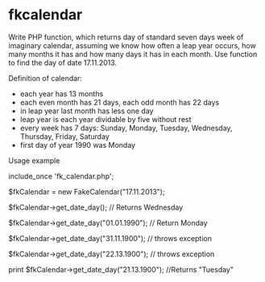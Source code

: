 # fkcalendar

Write PHP function, which returns day of standard seven days week of imaginary calendar, assuming we know how often a leap year occurs, how many months it has and how many days it has in each month. Use function to find the day of date 17.11.2013.

Definition of calendar:

- each year has 13 months
- each even month has 21 days, each odd month has 22 days
- in leap year last month has less one day
- leap year is each year dividable by five without rest
- every week has 7 days: Sunday, Monday, Tuesday, Wednesday, Thursday, Friday, Saturday
- first day of year 1990 was Monday  

Usage example

include_once 'fk_calendar.php';

$fkCalendar = new FakeCalendar("17.11.2013");

$fkCalendar->get_date_day(); // Returns Wednesday

$fkCalendar->get_date_day("01.01.1990"); // Return Monday

$fkCalendar->get_date_day("31.11.1900"); // throws exception


$fkCalendar->get_date_day("22.13.1900"); // throws exception

print $fkCalendar->get_date_day("21.13.1900"); //Returns "Tuesday"
